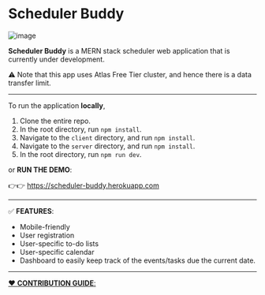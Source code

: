 # Scheduler Buddy
![image](https://user-images.githubusercontent.com/58125497/118260878-b1a5db00-b467-11eb-8498-867190902ba1.png)


**Scheduler Buddy** is a MERN stack scheduler web application that is currently under development.

⚠️ Note that this app uses Atlas Free Tier cluster, and hence there is a data transfer limit.

---

To run the application **locally**,

1. Clone the entire repo.
2. In the root directory, run `npm install`.
3. Navigate to the `client` directory, and run `npm install`.
4. Navigate to the `server` directory, and run `npm install`.
5. In the root directory, run `npm run dev`.

or **RUN THE DEMO**:

👉👉  https://scheduler-buddy.herokuapp.com

---
✅ **FEATURES**:
- Mobile-friendly
- User registration
- User-specific to-do lists
- User-specific calendar
- Dashboard to easily keep track of the events/tasks due the current date.

---
[❤️ **CONTRIBUTION GUIDE**:](https://github.com/jhk29/schedulerBuddy/blob/main/CONTRIBUTING.md)
